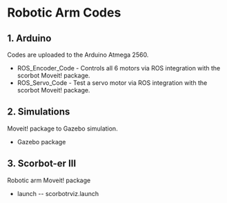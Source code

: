 # Robotic Arm Codes
## 1. Arduino
Codes are uploaded to the Arduino Atmega 2560. 
- ROS_Encoder_Code - Controls all 6 motors via ROS integration with the scorbot Moveit! package.
- ROS_Servo_Code - Test a servo motor via ROS integration with the scorbot Moveit! package.

## 2. Simulations
Moveit! package to Gazebo simulation.
- Gazebo package
## 3. Scorbot-er III
Robotic arm Moveit! package
- launch
-- scorbotrviz.launch


 









